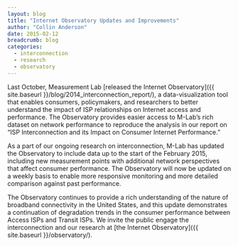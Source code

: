 ```yaml
---
layout: blog
title: "Internet Observatory Updates and Improvements"
author: "Collin Anderson"
date: 2015-02-12
breadcrumb: blog
categories:
  - interconnection
  - research
  - observatory
---
```


Last October, Measurement Lab [released the Internet Observatory]({{ site.baseurl }}/blog/2014_interconnection_report/), a data-visualization tool that enables consumers, policymakers, and researchers to better understand the impact of ISP relationships on Internet access and performance. The Observatory provides easier access to M-Lab’s rich dataset on network performance to reproduce the analysis in our report on “ISP Interconnection and its Impact on Consumer Internet Performance.”

<!--more-->

As a part of our ongoing research on interconnection, M-Lab has updated the Observatory to include data up to the start of the February 2015, including new measurement points with additional network perspectives that affect consumer performance. The Observatory will now be updated on a weekly basis to enable more responsive monitoring and more detailed comparison against past performance.

The Observatory continues to provide a rich understanding of the nature of broadband connectivity in the United States, and this update demonstrates a continuation of degradation trends in the consumer performance between Access ISPs and Transit ISPs. We invite the public engage the interconnection and our research at [the Internet Observatory]({{ site.baseurl }}/observatory/).
